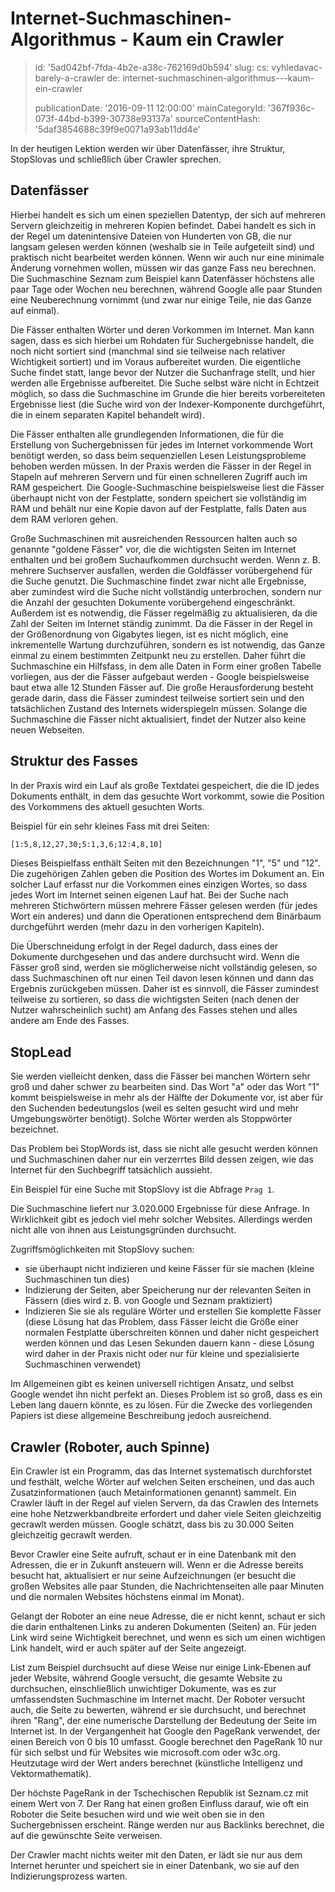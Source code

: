 Internet-Suchmaschinen-Algorithmus - Kaum ein Crawler
=====================================================

> id: '5ad042bf-7fda-4b2e-a38c-762169d0b594'
> slug:
> 	cs: vyhledavac-barely-a-crawler
> 	de: internet-suchmaschinen-algorithmus---kaum-ein-crawler
> 
> publicationDate: '2016-09-11 12:00:00'
> mainCategoryId: '367f936c-073f-44bd-b399-30738e93137a'
> sourceContentHash: '5daf3854688c39f9e0071a93ab11dd4e'

In der heutigen Lektion werden wir über Datenfässer, ihre Struktur, StopSlovas und schließlich über Crawler sprechen.

Datenfässer
-------------

Hierbei handelt es sich um einen speziellen Datentyp, der sich auf mehreren Servern gleichzeitig in mehreren Kopien befindet. Dabei handelt es sich in der Regel um datenintensive Dateien von Hunderten von GB, die nur langsam gelesen werden können (weshalb sie in Teile aufgeteilt sind) und praktisch nicht bearbeitet werden können. Wenn wir auch nur eine minimale Änderung vornehmen wollen, müssen wir das ganze Fass neu berechnen. Die Suchmaschine Seznam zum Beispiel kann Datenfässer höchstens alle paar Tage oder Wochen neu berechnen, während Google alle paar Stunden eine Neuberechnung vornimmt (und zwar nur einige Teile, nie das Ganze auf einmal).

Die Fässer enthalten Wörter und deren Vorkommen im Internet. Man kann sagen, dass es sich hierbei um Rohdaten für Suchergebnisse handelt, die noch nicht sortiert sind (manchmal sind sie teilweise nach relativer Wichtigkeit sortiert) und im Voraus aufbereitet wurden. Die eigentliche Suche findet statt, lange bevor der Nutzer die Suchanfrage stellt, und hier werden alle Ergebnisse aufbereitet. Die Suche selbst wäre nicht in Echtzeit möglich, so dass die Suchmaschine im Grunde die hier bereits vorbereiteten Ergebnisse liest (die Suche wird von der Indexer-Komponente durchgeführt, die in einem separaten Kapitel behandelt wird).

Die Fässer enthalten alle grundlegenden Informationen, die für die Erstellung von Suchergebnissen für jedes im Internet vorkommende Wort benötigt werden, so dass beim sequenziellen Lesen Leistungsprobleme behoben werden müssen. In der Praxis werden die Fässer in der Regel in Stapeln auf mehreren Servern und für einen schnelleren Zugriff auch im RAM gespeichert. Die Google-Suchmaschine beispielsweise liest die Fässer überhaupt nicht von der Festplatte, sondern speichert sie vollständig im RAM und behält nur eine Kopie davon auf der Festplatte, falls Daten aus dem RAM verloren gehen.

Große Suchmaschinen mit ausreichenden Ressourcen halten auch so genannte "goldene Fässer" vor, die die wichtigsten Seiten im Internet enthalten und bei großem Suchaufkommen durchsucht werden. Wenn z. B. mehrere Suchserver ausfallen, werden die Goldfässer vorübergehend für die Suche genutzt. Die Suchmaschine findet zwar nicht alle Ergebnisse, aber zumindest wird die Suche nicht vollständig unterbrochen, sondern nur die Anzahl der gesuchten Dokumente vorübergehend eingeschränkt. Außerdem ist es notwendig, die Fässer regelmäßig zu aktualisieren, da die Zahl der Seiten im Internet ständig zunimmt. Da die Fässer in der Regel in der Größenordnung von Gigabytes liegen, ist es nicht möglich, eine inkrementelle Wartung durchzuführen, sondern es ist notwendig, das Ganze einmal zu einem bestimmten Zeitpunkt neu zu erstellen. Daher führt die Suchmaschine ein Hilfsfass, in dem alle Daten in Form einer großen Tabelle vorliegen, aus der die Fässer aufgebaut werden - Google beispielsweise baut etwa alle 12 Stunden Fässer auf. Die große Herausforderung besteht gerade darin, dass die Fässer zumindest teilweise sortiert sein und den tatsächlichen Zustand des Internets widerspiegeln müssen. Solange die Suchmaschine die Fässer nicht aktualisiert, findet der Nutzer also keine neuen Webseiten.

Struktur des Fasses
----------------

In der Praxis wird ein Lauf als große Textdatei gespeichert, die die ID jedes Dokuments enthält, in dem das gesuchte Wort vorkommt, sowie die Position des Vorkommens des aktuell gesuchten Worts.

Beispiel für ein sehr kleines Fass mit drei Seiten:

```txt
[1:5,8,12,27,30;5:1,3,6;12:4,8,10]
```

Dieses Beispielfass enthält Seiten mit den Bezeichnungen "1", "5" und "12". Die zugehörigen Zahlen geben die Position des Wortes im Dokument an. Ein solcher Lauf erfasst nur die Vorkommen eines einzigen Wortes, so dass jedes Wort im Internet seinen eigenen Lauf hat. Bei der Suche nach mehreren Stichwörtern müssen mehrere Fässer gelesen werden (für jedes Wort ein anderes) und dann die Operationen entsprechend dem Binärbaum durchgeführt werden (mehr dazu in den vorherigen Kapiteln).

Die Überschneidung erfolgt in der Regel dadurch, dass eines der Dokumente durchgesehen und das andere durchsucht wird. Wenn die Fässer groß sind, werden sie möglicherweise nicht vollständig gelesen, so dass Suchmaschinen oft nur einen Teil davon lesen können und dann das Ergebnis zurückgeben müssen. Daher ist es sinnvoll, die Fässer zumindest teilweise zu sortieren, so dass die wichtigsten Seiten (nach denen der Nutzer wahrscheinlich sucht) am Anfang des Fasses stehen und alles andere am Ende des Fasses.

StopLead
---------

Sie werden vielleicht denken, dass die Fässer bei manchen Wörtern sehr groß und daher schwer zu bearbeiten sind. Das Wort "a" oder das Wort "1" kommt beispielsweise in mehr als der Hälfte der Dokumente vor, ist aber für den Suchenden bedeutungslos (weil es selten gesucht wird und mehr Umgebungswörter benötigt). Solche Wörter werden als Stoppwörter bezeichnet.

Das Problem bei StopWords ist, dass sie nicht alle gesucht werden können und Suchmaschinen daher nur ein verzerrtes Bild dessen zeigen, wie das Internet für den Suchbegriff tatsächlich aussieht.

Ein Beispiel für eine Suche mit StopSlovy ist die Abfrage `Prag 1`.

Die Suchmaschine liefert nur 3.020.000 Ergebnisse für diese Anfrage. In Wirklichkeit gibt es jedoch viel mehr solcher Websites. Allerdings werden nicht alle von ihnen aus Leistungsgründen durchsucht.

Zugriffsmöglichkeiten mit StopSlovy suchen:

- sie überhaupt nicht indizieren und keine Fässer für sie machen (kleine Suchmaschinen tun dies)
- Indizierung der Seiten, aber Speicherung nur der relevanten Seiten in Fässern (dies wird z. B. von Google und Seznam praktiziert)
- Indizieren Sie sie als reguläre Wörter und erstellen Sie komplette Fässer (diese Lösung hat das Problem, dass Fässer leicht die Größe einer normalen Festplatte überschreiten können und daher nicht gespeichert werden können und das Lesen Sekunden dauern kann - diese Lösung wird daher in der Praxis nicht oder nur für kleine und spezialisierte Suchmaschinen verwendet)

Im Allgemeinen gibt es keinen universell richtigen Ansatz, und selbst Google wendet ihn nicht perfekt an. Dieses Problem ist so groß, dass es ein Leben lang dauern könnte, es zu lösen. Für die Zwecke des vorliegenden Papiers ist diese allgemeine Beschreibung jedoch ausreichend.

Crawler (Roboter, auch Spinne)
---------------------------

Ein Crawler ist ein Programm, das das Internet systematisch durchforstet und festhält, welche Wörter auf welchen Seiten erscheinen, und das auch Zusatzinformationen (auch Metainformationen genannt) sammelt. Ein Crawler läuft in der Regel auf vielen Servern, da das Crawlen des Internets eine hohe Netzwerkbandbreite erfordert und daher viele Seiten gleichzeitig gecrawlt werden müssen. Google schätzt, dass bis zu 30.000 Seiten gleichzeitig gecrawlt werden.

Bevor Crawler eine Seite aufruft, schaut er in eine Datenbank mit den Adressen, die er in Zukunft ansteuern will. Wenn er die Adresse bereits besucht hat, aktualisiert er nur seine Aufzeichnungen (er besucht die großen Websites alle paar Stunden, die Nachrichtenseiten alle paar Minuten und die normalen Websites höchstens einmal im Monat).

Gelangt der Roboter an eine neue Adresse, die er nicht kennt, schaut er sich die darin enthaltenen Links zu anderen Dokumenten (Seiten) an. Für jeden Link wird seine Wichtigkeit berechnet, und wenn es sich um einen wichtigen Link handelt, wird er auch später auf der Seite angezeigt.

List zum Beispiel durchsucht auf diese Weise nur einige Link-Ebenen auf jeder Website, während Google versucht, die gesamte Website zu durchsuchen, einschließlich unwichtiger Dokumente, was es zur umfassendsten Suchmaschine im Internet macht.
Der Roboter versucht auch, die Seite zu bewerten, während er sie durchsucht, und berechnet ihren "Rang", der eine numerische Darstellung der Bedeutung der Seite im Internet ist. In der Vergangenheit hat Google den PageRank verwendet, der einen Bereich von 0 bis 10 umfasst. Google berechnet den PageRank 10 nur für sich selbst und für Websites wie microsoft.com oder w3c.org. Heutzutage wird der Wert anders berechnet (künstliche Intelligenz und Vektormathematik).

Der höchste PageRank in der Tschechischen Republik ist Seznam.cz mit einem Wert von 7. Der Rang hat einen großen Einfluss darauf, wie oft ein Roboter die Seite besuchen wird und wie weit oben sie in den Suchergebnissen erscheint. Ränge werden nur aus Backlinks berechnet, die auf die gewünschte Seite verweisen.

Der Crawler macht nichts weiter mit den Daten, er lädt sie nur aus dem Internet herunter und speichert sie in einer Datenbank, wo sie auf den Indizierungsprozess warten.
